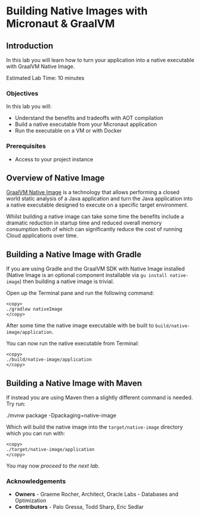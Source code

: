 # Building Native Images with Micronaut & GraalVM

## Introduction
In this lab you will learn how to turn your application into a native executable with GraalVM Native Image.

Estimated Lab Time: 10 minutes

### Objectives

In this lab you will:
* Understand the benefits and tradeoffs with AOT compilation
* Build a native executable from your Micronaut application
* Run the executable on a VM or with Docker

### Prerequisites
- Access to your project instance

## Overview of Native Image

[GraalVM Native Image](https://www.graalvm.org/reference-manual/native-image/) is a technology that allows performing a closed world static analysis of a Java application and turn the Java application into a native executable designed to execute on a specific target environment.

Whilst building a native image can take some time the benefits include a dramatic reduction in startup time and reduced overall memory consumption both of which can significantly reduce the cost of running Cloud applications over time.

## Building a Native Image with Gradle

If you are using Gradle and the GraalVM SDK with Native Image installed (Native Image is an optional component installable via `gu install native-image`) then building a native image is trivial.

Open up the Terminal pane and run the following command:

	<copy>
	./gradlew nativeImage
	</copy>

After some time the native image executable with be built to `build/native-image/application`.

You can now run the native executable from Terminal:

	<copy>
	./build/native-image/application
	</copy>

## Building a Native Image with Maven

If instead you are using Maven then a slightly different command is needed. Try run:

<copy>
./mvnw package -Dpackaging=native-image
</copy>

Which will build the native image into the `target/native-image` directory which you can run with:

	<copy>
	./target/native-image/application
	</copy>


You may now *proceed to the next lab*.

### Acknowledgements
- **Owners** - Graeme Rocher, Architect, Oracle Labs - Databases and Optimization
- **Contributors** - Palo Gressa, Todd Sharp, Eric Sedlar